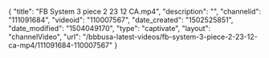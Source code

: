 {
    "title": "FB System 3 piece 2 23 12 CA.mp4",
    "description": "",
    "channelid": "111091684",
    "videoid": "110007567",
    "date_created": "1502525851",
    "date_modified": "1504049170",
    "type": "captivate",
    "layout": "channelVideo",
    "url": "\/bbbusa-latest-videos\/fb-system-3-piece-2-23-12-ca-mp4\/111091684-110007567"
}